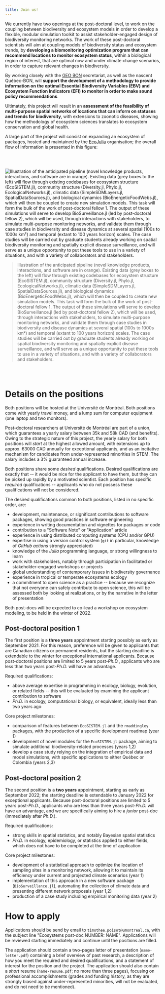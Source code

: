 ```yaml
---
title: Join us!
---
```


We currently have two openings at the post-doctoral level, to work on the
coupling between biodiversity and ecosystem models in order to develop a
flexible, modular simulation toolkit to assist stakeholder-engaged design of
biodiversity monitoring networks. The work of these post-doctoral scientists
will aim at coupling models of biodiversity status and ecosystem trends, by
**developing a biomonitoring optimization program that can recommend locations
to monitor ecosystem status**, within a biological region of interest, that are
optimal now and under climate change scenarios, in order to capture relevant
changes in biodiversity.

By working closely with the [GEO BON](https://geobon.org/) secretariat, as well
as the nascent Québec-BON, will **support the development of a methodology to
provide information on the optimal Essential Biodiversity Variables (EBV) and
Ecosystem Function Indicators (EFI) to monitor in order to make sound policy
recommendations**.

Ultimately, this project will result in an **assessment of the feasibility of
multi-purpose spatial networks of locations that can inform on statuses and
trends for biodiversity**, with extensions to zoonotic diseases, showing how the
methodology of ecosystem sciences translates to ecosystem conservation and
global health.

A large part of the project will consist on expanding an ecosystem of packages,
hosted and maintained by the [EcoJulia](https://github.com/EcoJulia)
organisation; the overall flow of information is presented in this figure:

<br />
<br />

![Illustration of the anticipated pipeline (novel knowledge products, interactions, and software are in orange). Existing data (grey boxes to the left) will flow through existing codebases for ecosystem structure (EcoSISTEM.jl), community structure (Diversity.jl, Phylo.jl, EcologicalNetworks.jl), climatic data (SimpleSDMLayers.jl, SpatialDataSources.jl), and biological dynamics (BioEnergeticFoodWebs.jl), which will then be coupled to create new simulation models. This task will form the bulk of the work of post-doctoral fellow 1. The output of these simulations will serve to develop BioSurveillance.jl (led by post-doctoral fellow 2), which will be used, through interactions with stakeholders, to simulate multi-purpose monitoring networks, and validate them through case studies in biodiversity and disease dynamics at several spatial (100s to 1000s km²) and temporal (extant to 100 years horizon) scales. The case studies will be carried out by graduate students already working on spatial biodiversity monitoring and spatially explicit disease surveillance, and will serve as a unique opportunity to put these tools to use in a variety of situations, and with a variety of collaborators and stakeholders.](files/wellcome_conceptual_figure.png)

> Illustration of the anticipated pipeline (novel knowledge products, interactions, and software are in orange). Existing data (grey boxes to the left) will flow through existing codebases for ecosystem structure (EcoSISTEM.jl), community structure (Diversity.jl, Phylo.jl, EcologicalNetworks.jl), climatic data (SimpleSDMLayers.jl, SpatialDataSources.jl), and biological dynamics (BioEnergeticFoodWebs.jl), which will then be coupled to create new simulation models. This task will form the bulk of the work of post-doctoral fellow 1. The output of these simulations will serve to develop BioSurveillance.jl (led by post-doctoral fellow 2), which will be used, through interactions with stakeholders, to simulate multi-purpose monitoring networks, and validate them through case studies in biodiversity and disease dynamics at several spatial (100s to 1000s km²) and temporal (extant to 100 years horizon) scales. The case studies will be carried out by graduate students already working on spatial biodiversity monitoring and spatially explicit disease surveillance, and will serve as a unique opportunity to put these tools to use in a variety of situations, and with a variety of collaborators and stakeholders.

<br />
<br />

# Details on the positions

Both positions will be hosted at the Université de Montréal. Both positions come
with yearly travel money, and a lump sum for computer equipment (one laptop and
two monitors).

Post-doctoral researchers at Université de Montréal are part of a union, which
guarantees a yearly salary between 35k and 58k CAD (and benefits). Owing to the
strategic nature of this project, the yearly salary for both positions will
*start* at the highest allowed amount, with extensions up to approx. 63000 CAD
annually for  exceptional applicants, and as an incitative mechanism for
candidates from under-represented minorities in STEM. The salary includes a 3%
guaranteed annual increase.

Both positions share some *desired* qualifications. Desired qualifications are
exactly that -- it would be nice for the applicant to have them, but they can be
picked up rapidly by a motivated scientist. Each position has specific
*required* qualifications -- applicants who do not possess these qualifications
will not be considered.

The desired qualifications common to both positions, listed in no specific
order, are:

- development, maintenance, or significant contributions to software packages,
  showing good practices in software engineering
- experience in writing documentation and vignettes for packages or code
- contribution to a "Software Note" or "Application" article
- experience in using distributed computing systems (CPU and/or GPU)
- expertise in using a version control system (`git` in particular, knowledge of
  *GitHub actions* strongly appreciated)
- knowledge of the *Julia* programming language, or strong willingness to learn 
- work with stakeholders, notably through participation in facilitated or
  stakeholder-engaged workshops or projects
- global understanding of contemporary issues in biodiversity governance
- experience in tropical or temperate ecosystems ecology
- a commitment to open science as a practice -- because we recognize that not
  everyone can safely contribute to open science, this will be assessed both by
  looking at realizations, or by the narrative in the letter of presentation

Both post-docs will be expected to co-lead a workshop on ecosystem modeling, to
be held in the winter of 2022.

## Post-doctoral position 1

The first position is a **three years** appointment starting possibly as early
as September 2021. For this reason, preference will be given to applicants that
are Canadian citizens or permanent residents, but the starting deadline is
extendable to the winter for exceptional international applicants. Because
post-doctoral positions are limited to 5 years post-*Ph.D.*, applicants who are
less than two years post-*Ph.D.* will have an advantage.

Required qualifications:

- above average expertise in programming in ecology, biology, evolution, or
  related fields -- this will be evaluated by examining the applicant
  contribution to software
- *Ph.D.* in ecology, computational biology, or equivalent, ideally less than
  two years ago

Core project milestones:

- comparison of features between `EcoSISTEM.jl` and the `rmaddingley` packages,
  with the production of a specific development roadmap (year 1)
- development of novel modules for the `EcoSISTEM.jl` package, aiming to
  simulate additional biodiversity-related processes (years 1,2)
- develop a case study relying on the integration of empirical data and model
  simulations, with specific applications to either Québec or Colombia (years
  2,3)

## Post-doctoral position 2

The second position is a **two years** appointment, starting as early as
September 2022; the starting deadline is extendable to January 2022 for
exceptional applicants. Because post-doctoral positions are limited to 5 years
post-*Ph.D.*, applicants who are less than three years post-*Ph.D.* will have an
advantage, and we are specifically aiming to hire a *junior* post-doc
(immediately after *Ph.D.*).

Required qualifications:

- strong skills in spatial statistics, and notably Bayesian spatial statistics
- *Ph.D.* in ecology, epidemiology, or statistics applied to either fields,
  which does not have to be completed at the time of application

Core project milestones:

- development of a statistical approach to optimize the location of sampling
  sites in a monitoring network, allowing it to maintain its efficiency under
  current and projected climate scenarios (year 1)
- implementation of this approach in a new software package
  (`BioSurveillance.jl`), automating the collection of climate data and
  presenting different network proposals (year 1,2)
- production of a case study including empirical monitoring data (year 2)

# How to apply

Applications should be send by email to `timothee.poisot@umontreal.ca`, with the
subject line "Ecosystems post-doc NUMBER: NAME". Applications will be reviewed
starting immediately and continue until the positions are filled.

The application should contain a two-pages letter of presentation
(`name-letter.pdf`) containing a brief overview of past research, a description
of how you meet the required and desired qualifications, and a statement of
interest for the position and the project. The application should also contain a
*short* resume (`name-resume.pdf`; no more than three pages), focusing on
professional accomplishments (grades and funding history, as they are strongly
biased against under-represented minorities, will not be evaluated, and do not
need to be mentioned).